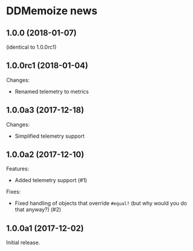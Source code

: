 # DDMemoize news

## 1.0.0 (2018-01-07)

(identical to 1.0.0rc1)

## 1.0.0rc1 (2018-01-04)

Changes:

* Renamed telemetry to metrics

## 1.0.0a3 (2017-12-18)

Changes:

* Simplified telemetry support

## 1.0.0a2 (2017-12-10)

Features:

* Added telemetry support (#1)

Fixes:

* Fixed handling of objects that override `#equal?` (but why would you do that anyway?) (#2)

## 1.0.0a1 (2017-12-02)

Initial release.
